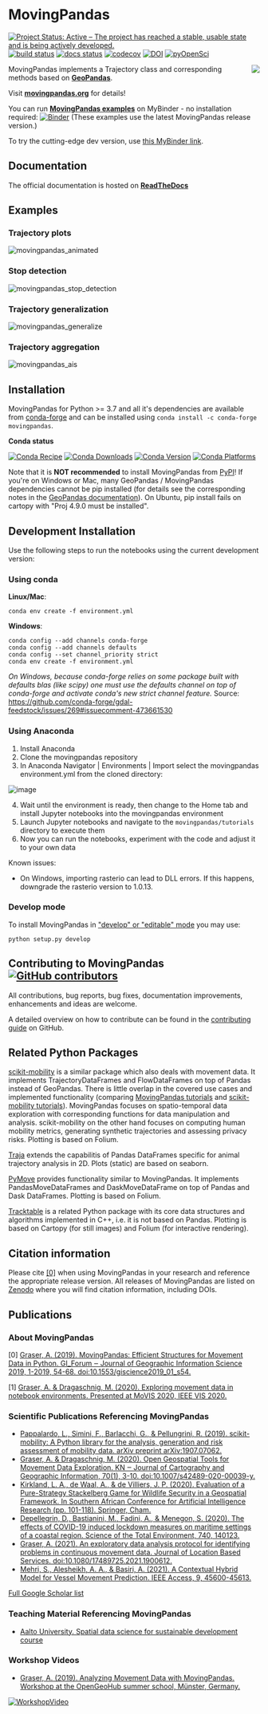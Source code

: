 # MovingPandas

[![Project Status: Active – The project has reached a stable, usable state and is being actively developed.](https://www.repostatus.org/badges/latest/active.svg)](https://www.repostatus.org/#active)
[![build status](https://travis-ci.com/anitagraser/movingpandas.svg?branch=master)](https://travis-ci.com/anitagraser/movingpandas)
[![docs status](https://readthedocs.org/projects/movingpandas/badge/?version=master)](https://movingpandas.readthedocs.io/en/master/)
[![codecov](https://codecov.io/gh/anitagraser/movingpandas/branch/master/graph/badge.svg)](https://codecov.io/gh/anitagraser/movingpandas)
[![DOI](https://zenodo.org/badge/161995245.svg)](https://zenodo.org/badge/latestdoi/161995245)
[![pyOpenSci](https://camo.githubusercontent.com/63ff31cdb80a06361e53ac2b9ac0d184118ebd0b/68747470733a2f2f74696e7975726c2e636f6d2f7932326e62387570)](https://github.com/pyOpenSci/software-review/issues/18)

<img align="right" src="https://anitagraser.github.io/movingpandas/pics/movingpandas.png">

MovingPandas implements a Trajectory class and corresponding methods based on **[GeoPandas](https://geopandas.org)**.

Visit **[movingpandas.org](http://movingpandas.org)** for details! 

You can run **[MovingPandas examples](https://github.com/anitagraser/movingpandas-examples)** on MyBinder - no installation required: [![Binder](https://mybinder.org/badge_logo.svg)](https://mybinder.org/v2/gh/anitagraser/movingpandas-examples/main) (These examples use the latest MovingPandas release version.) 

To try the cutting-edge dev version, use [this MyBinder link](https://mybinder.org/v2/gh/anitagraser/movingpandas/binder-tag?filepath=tutorials/1-getting-started.ipynb).

## Documentation

The official documentation is hosted on **[ReadTheDocs](https://movingpandas.readthedocs.io)**

## Examples

### Trajectory plots

![movingpandas_animated](https://user-images.githubusercontent.com/590385/137953765-33f9ce1b-037c-4c86-82b2-0620de5ca28f.gif)

### Stop detection

![movingpandas_stop_detection](https://user-images.githubusercontent.com/590385/137953859-3df81568-eda8-4443-96b8-e82e15c03653.png)

### Trajectory generalization

![movingpandas_generalize](https://user-images.githubusercontent.com/590385/142756559-012a15fe-736c-474c-b244-0ee02090d592.gif)

### Trajectory aggregation

![movingpandas_ais](https://user-images.githubusercontent.com/590385/137953890-d43c7fe5-5aea-4e29-8ce1-f0d529c3220f.png)

## Installation

MovingPandas for Python >= 3.7 and all it's dependencies are available from [conda-forge](https://anaconda.org/conda-forge/movingpandas) and can be installed using `conda install -c conda-forge movingpandas`.

**Conda status**

[![Conda Recipe](https://img.shields.io/badge/recipe-movingpandas-green.svg)](https://anaconda.org/conda-forge/movingpandas) 
[![Conda Downloads](https://img.shields.io/conda/dn/conda-forge/movingpandas.svg)](https://anaconda.org/conda-forge/movingpandas) 
[![Conda Version](https://img.shields.io/conda/vn/conda-forge/movingpandas.svg)](https://anaconda.org/conda-forge/movingpandas) 
[![Conda Platforms](https://img.shields.io/conda/pn/conda-forge/movingpandas.svg)](https://anaconda.org/conda-forge/movingpandas)

Note that it is **NOT recommended** to install MovingPandas from [PyPI](https://pypi.org/project/movingpandas/)!
If you're on Windows or Mac, many GeoPandas / MovingPandas dependencies cannot be pip installed 
(for details see the corresponding notes in the [GeoPandas documentation](https://geopandas.readthedocs.io/en/latest/getting_started/install.html)).
On Ubuntu, pip install fails on cartopy with "Proj 4.9.0 must be installed".

## Development Installation 

Use the following steps to run the notebooks using the current development version:

### Using conda

**Linux/Mac**:  

```
conda env create -f environment.yml
```

**Windows**: 

```
conda config --add channels conda-forge
conda config --add channels defaults
conda config --set channel_priority strict
conda env create -f environment.yml
```

*On Windows, because conda-forge relies on some package built with defaults blas (like scipy) one must use the defaults channel on top of conda-forge and activate conda's new strict channel feature.* Source: https://github.com/conda-forge/gdal-feedstock/issues/269#issuecomment-473661530

### Using Anaconda

1. Install Anaconda
2. Clone the movingpandas repository
3. In Anaconda Navigator | Environments | Import select the movingpandas environment.yml from the cloned directory:

![image](https://user-images.githubusercontent.com/590385/62143367-2db14c00-b2f0-11e9-8cb9-fb7993b7f62e.png)

4. Wait until the environment is ready, then change to the Home tab and install Jupyter notebooks into the movingpandas environment
5. Launch Jupyter notebooks and navigate to the `movingpandas/tutorials` directory to execute them
6. Now you can run the notebooks, experiment with the code and adjust it to your own data

Known issues:

* On Windows, importing rasterio can lead to DLL errors. If this happens, downgrade the rasterio version to 1.0.13.

### Develop mode

To install MovingPandas in ["develop" or "editable" mode](https://python-packaging-tutorial.readthedocs.io/en/latest/setup_py.html#develop-mode) you may use: 

```
python setup.py develop
```

## Contributing to MovingPandas [![GitHub contributors](https://img.shields.io/github/contributors/anitagraser/movingpandas.svg)](https://github.com/anitagraser/movingpandas/graphs/contributors)

All contributions, bug reports, bug fixes, documentation improvements, enhancements and ideas are welcome.

A detailed overview on how to contribute can be found in the [contributing guide](https://github.com/anitagraser/movingpandas/blob/master/CONTRIBUTING.md) on GitHub.

## Related Python Packages

[scikit-mobility](https://github.com/scikit-mobility/scikit-mobility) is a similar package which also deals with movement data. 
It implements TrajectoryDataFrames and FlowDataFrames on top of Pandas instead of GeoPandas. 
There is little overlap in the covered use cases and implemented functionality (comparing 
[MovingPandas tutorials](https://github.com/anitagraser/movingpandas/tree/master/tutorials) and 
[scikit-mobility tutorials](https://github.com/scikit-mobility/tutorials)). 
MovingPandas focuses on spatio-temporal data exploration with corresponding functions for data manipulation and analysis. 
scikit-mobility on the other hand focuses on computing human mobility metrics, generating synthetic trajectories 
and assessing privacy risks. Plotting is based on Folium. 

[Traja](https://github.com/traja-team/traja) extends the capabilitis of Pandas DataFrames specific for animal trajectory analysis in 2D. Plots (static) are based on seaborn. 

[PyMove](https://github.com/InsightLab/PyMove) provides functionality similar to MovingPandas. 
It implements PandasMoveDataFrames and DaskMoveDataFrame on top of Pandas and Dask DataFrames. Plotting is based on Folium. 

[Tracktable](https://github.com/sandialabs/tracktable) is a related Python package with its core data structures and algorithms implemented in C++, i.e. it is not based on Pandas. Plotting is based on Cartopy (for still images) and Folium (for interactive rendering).

## Citation information

Please cite [[0]](#publications) when using MovingPandas in your research and reference the appropriate release version. All releases of MovingPandas are listed on [Zenodo](https://doi.org/10.5281/zenodo.3710950) where you will find citation information, including DOIs.  

## Publications

### About MovingPandas

[0] [Graser, A. (2019). MovingPandas: Efficient Structures for Movement Data in Python. GI_Forum ‒ Journal of Geographic Information Science 2019, 1-2019, 54-68. doi:10.1553/giscience2019_01_s54.](https://www.austriaca.at/rootcollection?arp=0x003aba2b)

[1] [Graser, A. & Dragaschnig, M. (2020). Exploring movement data in notebook environments. Presented at MoVIS 2020, IEEE VIS 2020.](http://move.geog.ucsb.edu/wp-content/uploads/2020/10/MoVIS20_paper_4.pdf)

### Scientific Publications Referencing MovingPandas

* [Pappalardo, L., Simini, F., Barlacchi, G., & Pellungrini, R. (2019). scikit-mobility: A Python library for the analysis, generation and risk assessment of mobility data. arXiv preprint arXiv:1907.07062.](https://arxiv.org/abs/1907.07062)
* [Graser, A. & Dragaschnig, M. (2020). Open Geospatial Tools for Movement Data Exploration. KN ‒ Journal of Cartography and Geographic Information, 70(1), 3-10. doi:10.1007/s42489-020-00039-y.](https://link.springer.com/article/10.1007/s42489-020-00039-y)
* [Kirkland, L. A., de Waal, A., & de Villiers, J. P. (2020). Evaluation of a Pure-Strategy Stackelberg Game for Wildlife Security in a Geospatial Framework. In Southern African Conference for Artificial Intelligence Research (pp. 101-118). Springer, Cham.](https://link.springer.com/chapter/10.1007/978-3-030-66151-9_7)
* [Depellegrin, D., Bastianini, M., Fadini, A., & Menegon, S. (2020). The effects of COVID-19 induced lockdown measures on maritime settings of a coastal region. Science of the Total Environment, 740, 140123.](https://doi.org/10.1016/j.scitotenv.2020.140123)
* [Graser, A. (2021). An exploratory data analysis protocol for identifying problems in continuous movement data. Journal of Location Based Services. doi:10.1080/17489725.2021.1900612.](https://doi.org/10.1080/17489725.2021.1900612)
* [Mehri, S., Alesheikh, A. A., & Basiri, A. (2021). A Contextual Hybrid Model for Vessel Movement Prediction. IEEE Access, 9, 45600-45613.](https://ieeexplore.ieee.org/abstract/document/9380635/)

[Full Google Scholar list](https://scholar.google.com/scholar?oi=bibs&hl=en&cites=10366998261774464895)

### Teaching Material Referencing MovingPandas

* [Aalto University. Spatial data science for sustainable development course](https://sustainability-gis.readthedocs.io/en/latest/lessons/L3/mobility-analytics.html)

### Workshop Videos

* [Graser, A. (2019). Analyzing Movement Data with MovingPandas. Workshop at the OpenGeoHub summer school, Münster, Germany.](http://www.youtube.com/watch?v=qeLQfnpJV1g)

[![WorkshopVideo](https://user-images.githubusercontent.com/590385/67161044-f08cb100-f356-11e9-8799-f972175ec7f4.png)](http://www.youtube.com/watch?v=qeLQfnpJV1g "Anita Graser: Analyzing movement data")
